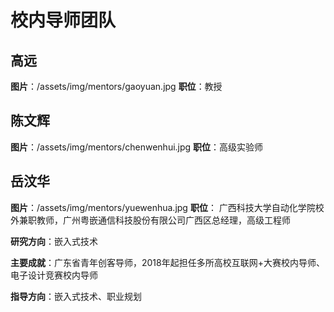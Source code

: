 # 校内导师团队

## 高远
**图片**：/assets/img/mentors/gaoyuan.jpg
**职位**：教授


## 陈文辉
**图片**：/assets/img/mentors/chenwenhui.jpg
**职位**：高级实验师


## 岳汶华
**图片**：/assets/img/mentors/yuewenhua.jpg
**职位**： 广西科技大学自动化学院校外兼职教师，广州粤嵌通信科技股份有限公司广西区总经理，高级工程师

**研究方向**：嵌入式技术

**主要成就**：广东省青年创客导师，2018年起担任多所高校互联网+大赛校内导师、电子设计竞赛校内导师

**指导方向**：嵌入式技术、职业规划

